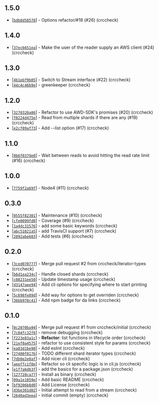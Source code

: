 ## 1.5.0
* [[`bdb8d58578`](https://github.com/crccheck/kinesis-console-consumer/commit/bdb8d58578)] - Options refactor/#18 (#26) (crccheck)

## 1.4.0
* [[`37ec6651ea`](https://github.com/crccheck/kinesis-console-consumer/commit/37ec6651ea)] - Make the user of the reader supply an AWS client (#24) (crccheck)

## 1.3.0
* [[`4b1ebf9b05`](https://github.com/crccheck/kinesis-console-consumer/commit/4b1ebf9b05)] - Switch to Stream interface (#22) (crccheck)
* [[`44c4c46b9e`](https://github.com/crccheck/kinesis-console-consumer/commit/44c4c46b9e)] - greenkeeper (crccheck)

## 1.2.0
* [[`3270320a86`](https://github.com/crccheck/kinesis-console-consumer/commit/3270320a86)] - Refactor to use AWD-SDK's promises (#20) (crccheck)
* [[`f0224d475e`](https://github.com/crccheck/kinesis-console-consumer/commit/f0224d475e)] - Read from multiple shards if there are any (#19) (crccheck)
* [[`e2cf09af73`](https://github.com/crccheck/kinesis-console-consumer/commit/e2cf09af73)] - Add --list option (#17) (crccheck)

## 1.1.0
* [[`0b6f0379e0`](https://github.com/crccheck/kinesis-console-consumer/commit/0b6f0379e0)] - Wait between reads to avoid hitting the read rate limit (#16) (crccheck)

## 1.0.0
* [[`7759f2a69f`](https://github.com/crccheck/kinesis-console-consumer/commit/7759f2a69f)] - Node4 (#11) (crccheck)

## 0.3.0
* [[`0555f82301`](https://github.com/crccheck/kinesis-console-consumer/commit/0555f82301)] - Maintenance (#10) (crccheck)
* [[`cfe0099fd0`](https://github.com/crccheck/kinesis-console-consumer/commit/cfe0099fd0)] - Coverage (#9) (crccheck)
* [[`1a4dc31576`](https://github.com/crccheck/kinesis-console-consumer/commit/1a4dc31576)] - add some basic keywords (crccheck)
* [[`abc51021a5`](https://github.com/crccheck/kinesis-console-consumer/commit/abc51021a5)] - add TravisCI support (#7) (crccheck)
* [[`2892abe683`](https://github.com/crccheck/kinesis-console-consumer/commit/2892abe683)] - Add tests (#6) (crccheck)

## 0.2.0
* [[`3ced070777`](https://github.com/crccheck/kinesis-console-consumer/commit/3ced070777)] - Merge pull request #2 from crccheck/iterator-types (crccheck)
* [[`b6d1ea234c`](https://github.com/crccheck/kinesis-console-consumer/commit/b6d1ea234c)] - Handle closed shards (crccheck)
* [[`c08231ee50`](https://github.com/crccheck/kinesis-console-consumer/commit/c08231ee50)] - Update timestamp usage (crccheck)
* [[`d3147aee94`](https://github.com/crccheck/kinesis-console-consumer/commit/d3147aee94)] - Add cli options for specifying where to start printing (crccheck)
* [[`5c698fe89d`](https://github.com/crccheck/kinesis-console-consumer/commit/5c698fe89d)] - Add way for options to get overriden (crccheck)
* [[`36bb978c41`](https://github.com/crccheck/kinesis-console-consumer/commit/36bb978c41)] - Add npm badge for da links (crccheck)

## 0.1.0
* [[`0c2070ba94`](https://github.com/crccheck/kinesis-console-consumer/commit/0c2070ba94)] - Merge pull request #1 from crccheck/initial (crccheck)
* [[`7c04fc32f6`](https://github.com/crccheck/kinesis-console-consumer/commit/7c04fc32f6)] - remove debugging (crccheck)
* [[`f223e83a1c`](https://github.com/crccheck/kinesis-console-consumer/commit/f223e83a1c)] - **Refactor**: list functions in lifecycle order (crccheck)
* [[`21ef0a4575`](https://github.com/crccheck/kinesis-console-consumer/commit/21ef0a4575)] - refactor to use consistent style for params (crccheck)
* [[`ea83d1be98`](https://github.com/crccheck/kinesis-console-consumer/commit/ea83d1be98)] - Add eslint (crccheck)
* [[`27400f817b`](https://github.com/crccheck/kinesis-console-consumer/commit/27400f817b)] - TODO different shard iterator types (crccheck)
* [[`7db0e2e8af`](https://github.com/crccheck/kinesis-console-consumer/commit/7db0e2e8af)] - Add nicer cli (crccheck)
* [[`aeeffc1f8e`](https://github.com/crccheck/kinesis-console-consumer/commit/aeeffc1f8e)] - Refactor so cli specific logic is in cli.js (crccheck)
* [[`e1f7a6d63f`](https://github.com/crccheck/kinesis-console-consumer/commit/e1f7a6d63f)] - add the basics for a package.json (crccheck)
* [[`127728ca77`](https://github.com/crccheck/kinesis-console-consumer/commit/127728ca77)] - Install as binary (crccheck)
* [[`09a1e1059e`](https://github.com/crccheck/kinesis-console-consumer/commit/09a1e1059e)] - Add basic README (crccheck)
* [[`bf9206b8d0`](https://github.com/crccheck/kinesis-console-consumer/commit/bf9206b8d0)] - Add License (crccheck)
* [[`d3be301d02`](https://github.com/crccheck/kinesis-console-consumer/commit/d3be301d02)] - Initial attempt to read from a stream (crccheck)
* [[`2640ad3eea`](https://github.com/crccheck/kinesis-console-consumer/commit/2640ad3eea)] - initial commit (empty) (crccheck)
